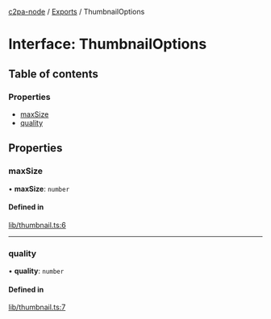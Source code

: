[c2pa-node](../README.md) / [Exports](../modules.md) / ThumbnailOptions

# Interface: ThumbnailOptions

## Table of contents

### Properties

- [maxSize](ThumbnailOptions.md#maxsize)
- [quality](ThumbnailOptions.md#quality)

## Properties

### maxSize

• **maxSize**: `number`

#### Defined in

[lib/thumbnail.ts:6](https://github.com/contentauth/c2pa-node/blob/46975b6/js-src/lib/thumbnail.ts#L6)

___

### quality

• **quality**: `number`

#### Defined in

[lib/thumbnail.ts:7](https://github.com/contentauth/c2pa-node/blob/46975b6/js-src/lib/thumbnail.ts#L7)
